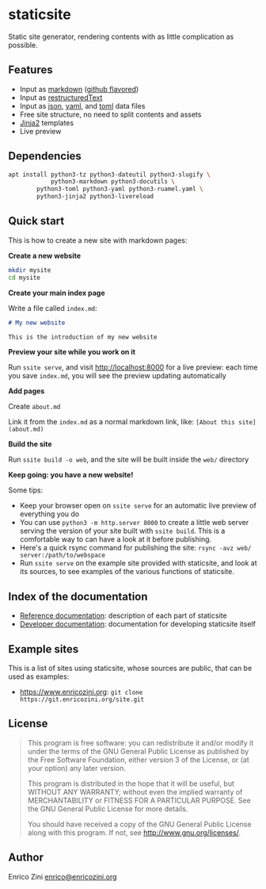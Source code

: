 # staticsite

Static site generator, rendering contents with as little complication as
possible.


## Features

* Input as [markdown](https://en.wikipedia.org/wiki/Markdown) ([github flavored](https://github.github.com/gfm/))
* Input as [restructuredText](https://en.wikipedia.org/wiki/ReStructuredText)
* Input as [json](https://en.wikipedia.org/wiki/JSON),
  [yaml](https://en.wikipedia.org/wiki/YAML), and
  [toml](https://en.wikipedia.org/wiki/TOML) data files
* Free site structure, no need to split contents and assets
* [Jinja2](https://jinja.palletsprojects.com/) templates
* Live preview


## Dependencies

```sh
apt install python3-tz python3-dateutil python3-slugify \
            python3-markdown python3-docutils \
	    python3-toml python3-yaml python3-ruamel.yaml \
	    python3-jinja2 python3-livereload
```

## Quick start

This is how to create a new site with markdown pages:

**Create a new website**

```sh
mkdir mysite
cd mysite
```

**Create your main index page**

Write a file called `index.md`:
```md
# My new website

This is the introduction of my new website
```

**Preview your site while you work on it**

Run `ssite serve`, and visit <http://localhost:8000> for a live preview: each
time you save `index.md`, you will see the preview updating automatically

**Add pages**

Create `about.md`

Link it from the `index.md` as a normal markdown link, like:
`[About this site](about.md)`

**Build the site**

Run `ssite build -o web`, and the site will be built inside the `web/`
directory

**Keep going: you have a new website!**


Some tips:

* Keep your browser open on `ssite serve` for an automatic live preview of
  everything you do
* You can use `python3 -m http.server 8000` to create a little web server
  serving the version of your site built with `ssite build`. This is a
  comfortable way to can have a look at it before publishing.
* Here's a quick rsync command for publishing the site:
  `rsync -avz web/ server:/path/to/webspace`
* Run `ssite serve` on the example site provided with staticsite, and look at
  its sources, to see examples of the various functions of staticsite.


## Index of the documentation

* [Reference documentation](doc/reference.md): description of each part of
  staticsite
* [Developer documentation](doc/devel/README.md): documentation for developing
  staticsite itself


## Example sites

This is a list of sites using staticsite, whose sources are public, that can be
used as examples:

* <https://www.enricozini.org>: `git clone https://git.enricozini.org/site.git`


## License

> This program is free software: you can redistribute it and/or modify
> it under the terms of the GNU General Public License as published by
> the Free Software Foundation, either version 3 of the License, or
> (at your option) any later version.
>
> This program is distributed in the hope that it will be useful,
> but WITHOUT ANY WARRANTY; without even the implied warranty of
> MERCHANTABILITY or FITNESS FOR A PARTICULAR PURPOSE.  See the
> GNU General Public License for more details.
>
> You should have received a copy of the GNU General Public License
> along with this program.  If not, see <http://www.gnu.org/licenses/>.


## Author

Enrico Zini <enrico@enricozini.org>
